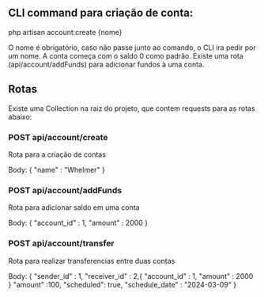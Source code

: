 ## CLI command para criação de conta:
php artisan account:create {nome}

O nome é obrigatório, caso não passe junto ao comando, o CLI ira pedir por um nome.
A conta começa com o saldo 0 como padrão. Existe uma rota (api/account/addFunds) para adicionar fundos à uma conta.

## Rotas
Existe uma Collection na raiz do projeto, que contem requests para as rotas abaixo:

### POST api/account/create 
Rota para a criação de contas

Body:
{
    "name" : "Whelmer"
}

### POST api/account/addFunds
Rota para adicionar saldo em uma conta

Body:
{
    "account_id" : 1,
    "amount" : 2000
}

### POST api/account/transfer
Rota para realizar transferencias entre duas contas

Body:
{
    "sender_id" : 1,
    "receiver_id" : 2,{
    "account_id" : 1,
    "amount" : 2000
}
    "amount" :100,
    "scheduled": true,
    "schedule_date" : "2024-03-09"
}

